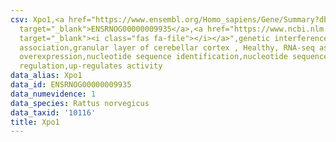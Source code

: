 ```yaml
---
csv: Xpo1,<a href="https://www.ensembl.org/Homo_sapiens/Gene/Summary?db=core;g=ENSRNOG00000009935"
  target="_blank">ENSRNOG00000009935</a>,<a href="https://www.ncbi.nlm.nih.gov/pubmed/30467350"
  target="_blank"><i class="fas fa-file"></i></a>",genetic interference,functional
  association,granular layer of cerebellar cortex , Healthy, RNA-seq assay, hsf-1
  overexpression,nucleotide sequence identification,nucleotide sequence identification,transcriptional
  regulation,up-regulates activity
data_alias: Xpo1
data_id: ENSRNOG00000009935
data_numevidence: 1
data_species: Rattus norvegicus
data_taxid: '10116'
title: Xpo1
---
```


